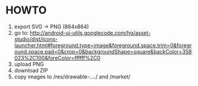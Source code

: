 HOWTO
=====
1. export SVG -> PNG (864x864)
2. go to: http://android-ui-utils.googlecode.com/hg/asset-studio/dist/icons-launcher.html#foreground.type=image&foreground.space.trim=0&foreground.space.pad=0&crop=0&backgroundShape=square&backColor=358023%2C100&foreColor=ffffff%2C0
3. upload PNG
4. download ZIP
5. copy images to /res/drawable-..../ and /market/

